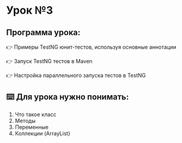 # Урок №3
## Программа урока:
👉 Примеры TestNG юнит-тестов, используя основные аннотации

👉 Запуск TestNG тестов в Maven

👉 Настройка параллельного запуска тестов в TestNG

## ⌨️ Для урока нужно понимать:
1. Что такое класс
2. Методы
3. Переменные
4. Коллекции (ArrayList)